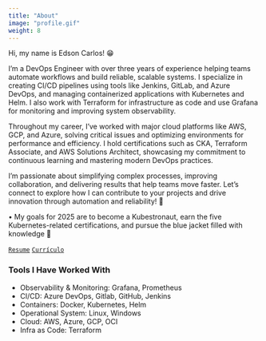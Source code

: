 ```yaml
---
title: "About"
image: "profile.gif"
weight: 8
---
```


Hi, my name is Edson Carlos! 😁

I’m a DevOps Engineer with over three years of experience helping teams automate workflows and build reliable, scalable systems. I specialize in creating CI/CD pipelines using tools like Jenkins, GitLab, and Azure DevOps, and managing containerized applications with Kubernetes and Helm. I also work with Terraform for infrastructure as code and use Grafana for monitoring and improving system observability.

Throughout my career, I’ve worked with major cloud platforms like AWS, GCP, and Azure, solving critical issues and optimizing environments for performance and efficiency. I hold certifications such as CKA, Terraform Associate, and AWS Solutions Architect, showcasing my commitment to continuous learning and mastering modern DevOps practices.

I’m passionate about simplifying complex processes, improving collaboration, and delivering results that help teams move faster. Let’s connect to explore how I can contribute to your projects and drive innovation through automation and reliability! 🚀

• My goals for 2025 are to become a Kubestronaut, earn the five Kubernetes-related certifications, and pursue the blue jacket filled with knowledge 💪

[`Resume`](https://drive.google.com/file/d/1ucQqcYSUTzwakOfK94eaM4sZRQC03lrK/view?usp=sharing) [`Currículo`](https://drive.google.com/file/d/1eM3IP-JPJMWZQTWXZNtExlJ1vJsIJQUC/view?usp=sharing)




### Tools I Have Worked With

* Observability & Monitoring: Grafana, Prometheus
* CI/CD: Azure DevOps, Gitlab, GitHub, Jenkins 
* Containers: Docker, Kubernetes, Helm
* Operational System: Linux, Windows
* Cloud: AWS, Azure, GCP, OCI
* Infra as Code: Terraform 

